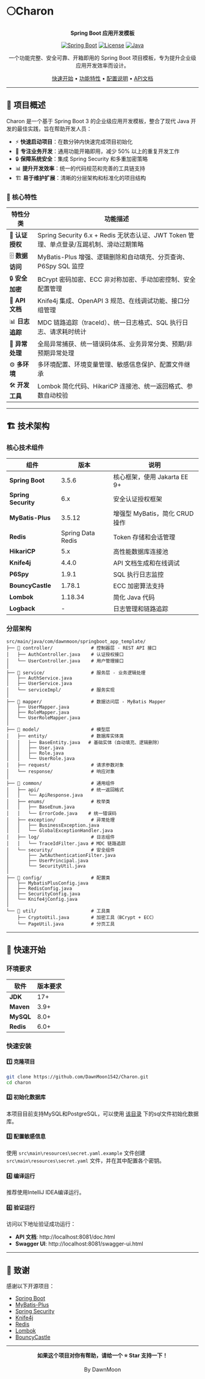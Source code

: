 # 🌕Charon

<div align="center">


**Spring Boot 应用开发模板**

[![Spring Boot](https://img.shields.io/badge/Spring%20Boot-3.5.6-brightgreen.svg)](https://spring.io/projects/spring-boot)  [![License](https://img.shields.io/badge/License-MIT-yellow.svg)](LICENSE)  [![Java](https://img.shields.io/badge/Java-17%2B-orange.svg)](https://www.oracle.com/java/)

一个功能完整、安全可靠、开箱即用的 Spring Boot 项目模板，专为提升企业级应用开发效率而设计。

[快速开始](#-快速开始) • [功能特性](#-功能特性) • [配置说明](#️-配置说明) • [API文档](#-api-文档)

</div>

---

## 📖 项目概述

Charon 是一个基于 Spring Boot 3 的企业级应用开发模板，整合了现代 Java 开发的最佳实践，旨在帮助开发人员：

- ⚡ **快速启动项目**：在数分钟内快速完成项目初始化
- 🎯 **专注业务开发**：通用功能开箱即用，减少 50% 以上的重复开发工作
- 🔒 **保障系统安全**：集成 Spring Security 和多重加密策略
- 📊 **提升开发效率**：统一的代码规范和完善的工具链支持
- 🏗️ **易于维护扩展**：清晰的分层架构和标准化的项目结构

### 🎯 核心特性

| 特性分类 | 功能描述 |
|---------|---------|
| 🔐 **认证授权** | Spring Security 6.x + Redis 无状态认证、JWT Token 管理、单点登录/互踢机制、滑动过期策略 |
| 🗄️ **数据访问** | MyBatis-Plus 增强、逻辑删除和自动填充、分页查询、P6Spy SQL 监控 |
| 🔒 **安全加密** | BCrypt 密码加密、ECC 非对称加密、手动加密控制、安全配置管理 |
| 📝 **API 文档** | Knife4j 集成、OpenAPI 3 规范、在线调试功能、接口分组管理 |
| 📊 **日志追踪** | MDC 链路追踪（traceId）、统一日志格式、SQL 执行日志、请求耗时统计 |
| 🚨 **异常处理** | 全局异常捕获、统一错误码体系、业务异常分类、预期/非预期异常处理 |
| ⚙️ **多环境** | 多环境配置、环境变量管理、敏感信息保护、配置文件继承 |
| 🛠️ **开发工具** | Lombok 简化代码、HikariCP 连接池、统一返回格式、参数自动校验 |

---

## 🏗️ 技术架构

### 核心技术组件

| 组件 | 版本 | 说明 |
|------|------|------|
| **Spring Boot** | 3.5.6 | 核心框架，使用 Jakarta EE 9+ |
| **Spring Security** | 6.x | 安全认证授权框架 |
| **MyBatis-Plus** | 3.5.12 | 增强型 MyBatis，简化 CRUD 操作 |
| **Redis** | Spring Data Redis | Token 存储和会话管理 |
| **HikariCP** | 5.x | 高性能数据库连接池 |
| **Knife4j** | 4.4.0 | API 文档生成和在线调试 |
| **P6Spy** | 1.9.1 | SQL 执行日志监控 |
| **BouncyCastle** | 1.78.1 | ECC 加密算法支持 |
| **Lombok** | 1.18.34 | 简化 Java 代码 |
| **Logback** | - | 日志管理和链路追踪 |

### 分层架构

```
src/main/java/com/dawnmoon/springboot_app_template/
├── 📁 controller/              # 控制器层 - REST API 接口
│   ├── AuthController.java    # 认证授权接口
│   └── UserController.java    # 用户管理接口
│
├── 📁 service/                 # 服务层 - 业务逻辑处理
│   ├── AuthService.java
│   ├── UserService.java
│   └── serviceImpl/           # 服务实现
│
├── 📁 mapper/                  # 数据访问层 - MyBatis Mapper
│   ├── UserMapper.java
│   ├── RoleMapper.java
│   └── UserRoleMapper.java
│
├── 📁 model/                   # 模型层
│   ├── entity/                # 数据库实体类
│   │   ├── BaseEntity.java   # 基础实体（自动填充、逻辑删除）
│   │   ├── User.java
│   │   ├── Role.java
│   │   └── UserRole.java
│   ├── request/               # 请求参数对象
│   └── response/              # 响应对象
│
├── 📁 common/                  # 通用组件
│   ├── api/                   # 统一返回格式
│   │   └── ApiResponse.java
│   ├── enums/                 # 枚举类
│   │   ├── BaseEnum.java
│   │   └── ErrorCode.java    # 统一错误码
│   ├── exception/             # 异常处理
│   │   ├── BusinessException.java
│   │   └── GlobalExceptionHandler.java
│   ├── log/                   # 日志组件
│   │   └── TraceIdFilter.java # MDC 链路追踪
│   └── security/              # 安全组件
│       ├── JwtAuthenticationFilter.java
│       ├── UserPrincipal.java
│       └── SecurityUtil.java
│
├── 📁 config/                  # 配置类
│   ├── MybatisPlusConfig.java
│   ├── RedisConfig.java
│   ├── SecurityConfig.java
│   └── Knife4jConfig.java
│
└── 📁 util/                    # 工具类
    ├── CryptoUtil.java        # 加密工具（BCrypt + ECC）
    └── PageUtil.java          # 分页工具
```

---

## 🚀 快速开始

### 环境要求

| 软件 | 版本要求 |
|------|---------|
| **JDK** | 17+ |
| **Maven** | 3.9+ |
| **MySQL** | 8.0+ |
| **Redis** | 6.0+ |

### 快速安装

#### 1️⃣ 克隆项目

```bash
git clone https://github.com/DawnMoon1542/Charon.git
cd charon
```

#### 2️⃣ 初始化数据库

本项目目前支持MySQL和PostgreSQL，可以使用 [该目录](https://github.com/DawnMoon1542/Charon/tree/master/src/main/resources/sql) 下的sql文件初始化数据库。

#### 3️⃣ 配置敏感信息

使用 `src\main\resources\secret.yaml.example` 文件创建 `src\main\resources\secret.yaml` 文件，并在其中配置各个密钥。

#### 4️⃣ 编译运行

推荐使用IntelliJ IDEA编译运行。

#### 6️⃣ 验证运行

访问以下地址验证成功运行：

- **API 文档**: http://localhost:8081/doc.html
- **Swagger UI**: http://localhost:8081/swagger-ui.html

---

## 🙏 致谢

感谢以下开源项目：

- [Spring Boot](https://spring.io/projects/spring-boot)
- [MyBatis-Plus](https://baomidou.com/)
- [Spring Security](https://spring.io/projects/spring-security)
- [Knife4j](https://doc.xiaominfo.com/)
- [Redis](https://redis.io/)
- [Lombok](https://projectlombok.org/)
- [BouncyCastle](https://www.bouncycastle.org/)

---

<div align="center">

**如果这个项目对你有帮助，请给一个 ⭐ Star 支持一下！**

By DawnMoon

</div>

